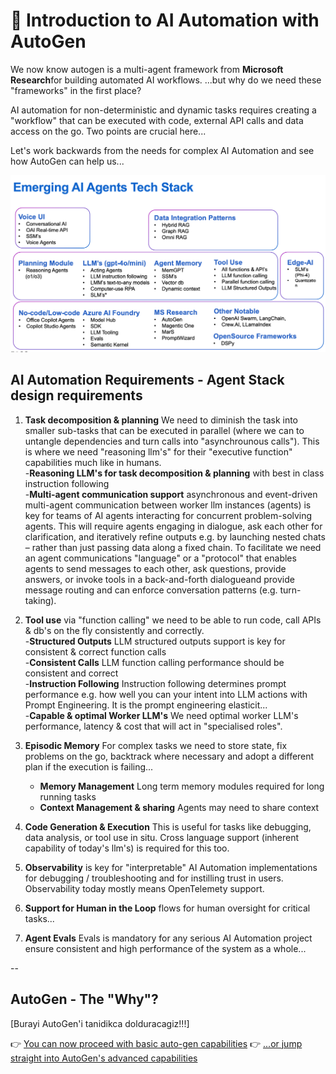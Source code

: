 # 🤖 Introduction to AI Automation with AutoGen  

We now know autogen is a multi-agent framework from **Microsoft Research**for building automated AI workflows.
...but why do we need these "frameworks" in the first place?

AI automation for non-deterministic and dynamic tasks requires creating a "workflow" that can be executed with code, external API calls and data access on the go. Two points are crucial here...

Let's work backwards from the needs for complex AI Automation and see how AutoGen can help us...


![AI Automation Tech Stack](../images/agent_tech_stack.png)

## AI Automation Requirements - Agent Stack design requirements 

1. **Task decomposition & planning** We need to diminish the task into smaller sub-tasks that can be executed in parallel (where we can to untangle dependencies and turn calls into "asynchrounous calls"). This is where we need "reasoning llm's" for their "executive function" capabilities much like in humans. \
    -**Reasoning LLM's for task decomposition & planning** with  best in class instruction following \
    -**Multi-agent communication support**  asynchronous and event-driven multi-agent communication between worker llm instances (agents) is key for teams of AI agents interacting for concurrent problem-solving agents. This  will require agents engaging in dialogue, ask each other for clarification, and iteratively refine outputs e.g. by launching nested chats – rather than just passing data along a fixed chain​. To facilitate we need an agent communications "language" or a "protocol" that enables agents to send messages to each other, ask questions, provide answers, or invoke tools in a back-and-forth dialogue​ and provide message routing and can enforce conversation patterns (e.g. turn-taking). 
    
2. **Tool use** via "function calling" we need to be able to run code, call APIs & db's  on the fly consistently and correctly. \
    -**Structured Outputs** LLM structured outputs support is key for consistent & correct function calls \
    -**Consistent Calls** LLM function calling performance should be consistent and correct \
    -**Instruction Following** Instruction following determines prompt performance e.g. how well you can your intent into LLM actions with Prompt Engineering. It is the prompt engineering elasticit... \
    -**Capable & optimal Worker LLM's** We need optimal worker LLM's performance, latency & cost that will act in "specialised roles".

3. **Episodic Memory** For complex tasks we need to store state, fix problems on the go, backtrack where necessary and adopt a different plan if the execution is failing... 
    - **Memory Management** Long term memory modules required for long running tasks 
    - **Context Management & sharing** Agents may need to share context 

4. **Code Generation & Execution** This is useful for tasks like debugging, data analysis, or tool use in situ. Cross language support (inherent capability of today's llm's) is required for this too.

4. **Observability** is key for "interpretable" AI Automation implementations for debugging / troubleshooting and for instilling trust in users. Observability today mostly means OpenTelemety support.

5. **Support for Human in the Loop** flows for human oversight for critical tasks...

6. **Agent Evals**  Evals is mandatory for any serious AI Automation project ensure consistent and high performance of the system as a whole...

--
## AutoGen - The "Why"? 
[Burayi AutoGen'i tanidikca dolduracagiz!!!]





👉 [You can now proceed with basic auto-gen capabilities](./part1_autogen_basics.md)
👉 [...or jump straight into AutoGen's advanced capabilities](./part1_autogen_advanced.md)